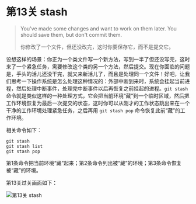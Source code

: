 
# 第13关 stash

> You've made some changes and want to work on them later. You should save them, but don't commit them.
>
> 你修改了一个文件，但还没改完，这时你要保存它，而不是提交它。

设想这样的场景：你正为一个类文件写一个新方法，写到一半了但还没写完，这时来了一个紧急任务，需要修改这个类的另一个方法，然后提交。现在你面临的问题是，手头的活儿还没干完，就又来新活儿了，而且是处理同一个文件！好吧，让我们思考一下操作系统是怎么处理这种情况的：外部中断到来时，系统会挂起当前进程，然后处理中断事件，处理完中断事件以后再恢复之前挂起的进程。`git stash` 命令就是类似这样的一种处理方式，它会把当前环境“藏”到一个临时区域，然后把工作环境恢复为最后一次提交的状态，这时你可以从刚才的工作状态跳出来在一个干净的工作环境处理紧急任务，之后再用 `git stash pop` 命令恢复此前“藏”的工作环境。

相关命令如下：

```shell
git stash
git stash list
git stash pop
```

第1条命令把当前环境“藏”起来；第2条命令列出被“藏”的环境；第3条命令恢复被“藏”的环境。

第13关过关画面如下：

![第13关 stash](../images/level-13-stash.png)

